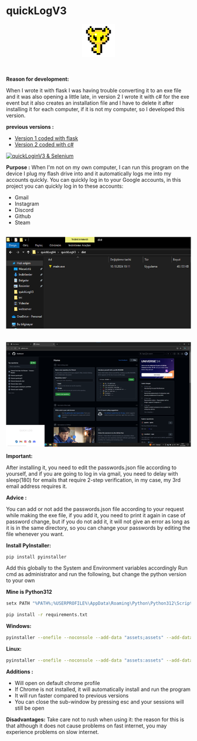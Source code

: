 # quickLogV3


<p align="center">
  <img src="https://github.com/f3riend/quickLogV3/blob/main/quickLog.png" alt="Logo" />
  <br><br><br>
</p>


**Reason for development:**

When I wrote it with flask I was having trouble converting it to an exe file and it was also opening a little late, in version 2 I wrote it with c# for the exe event but it also creates an installation file and I have to delete it after installing it for each computer, if it is not my computer, so I developed this version.


**previous versions :**
- <a href="https://github.com/f3riend/quickLogV1">Version 1 coded with flask</a>
- <a href="https://github.com/f3riend/quickLogV2"> Version 2 coded with c#</a>

[![quickLoginV3 & Selenium](http://img.youtube.com/vi/YtpKfUF81B4/0.jpg)](http://www.youtube.com/watch?v=YtpKfUF81B4 "quickLoginV3 & Selenium #githubprojects")



**Purpose :**
When I'm not on my own computer, I can run this program on the device I plug my flash drive into and it automatically logs me into my accounts quickly.
You can quickly log in to your Google accounts, in this project you can quickly log in to these accounts:

- Gmail
- Instagram
- Discord
- Github
- Steam

<p align="center">
  <br>
  <img src="https://github.com/f3riend/quickLogV3/blob/main/quickLogPreview.png" alt="Preview" />
  <br><br><br>
  <img src="https://github.com/f3riend/quickLogV3/blob/main/quickLogPreview2.png" alt="Main" />
  <br>
</p>


**Important:**

After installing it, you need to edit the passwords.json file according to yourself, and if you are going to log in via gmail, you need to delay with sleep(180) for emails that require 2-step verification, in my case, my 3rd email address requires it.


**Advice :**

You can add or not add the passwords.json file according to your request while making the exe file, if you add it, you need to print it again in case of password change, but if you do not add it, it will not give an error as long as it is in the same directory, so you can change your passwords by editing the file whenever you want.

**Install PyInstaller:**
```bash
pip install pyinstaller
```

Add this globally to the System and Environment variables accordingly
Run cmd as administrator and run the following, but change the python version to your own

**Mine is Python312**

```bash
setx PATH "%PATH%;%USERPROFILE%\AppData\Roaming\Python\Python312\Scripts"
```


```bash
pip install -r requirements.txt
```
**Windows:**
```bash
pyinstaller --onefile --noconsole --add-data "assets;assets" --add-data "passwords.json;." --icon=quickLog.ico main.py
```

**Linux:**
```bash
pyinstaller --onefile --noconsole --add-data "assets:assets" --add-data "passwords.json:." --icon=quickLog.ico main.py
```



**Additions :**

- Will open on default chrome profile
- If Chrome is not installed, it will automatically install and run the program
- It will run faster compared to previous versions
- You can close the sub-window by pressing esc and your sessions will still be open

**Disadvantages:**
Take care not to rush when using it: the reason for this is that although it does not cause problems on fast internet, you may experience problems on slow internet.
